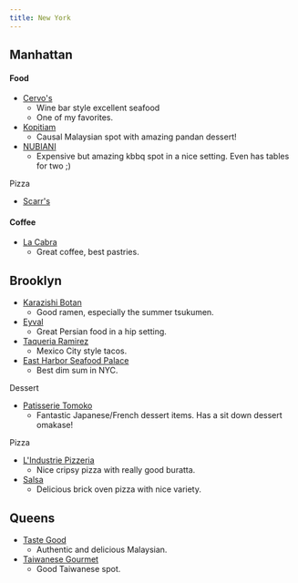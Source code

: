 ```yaml
---
title: New York
---
```


## Manhattan

#### Food

- [Cervo's](https://maps.app.goo.gl/Vp2KkHLa3zNqepwA7?g_st=ic)
	- Wine bar style excellent seafood
	- One of my favorites.
- [Kopitiam](https://maps.app.goo.gl/yK38kR3BwYE5Cayn7?g_st=ic)
	- Causal Malaysian spot with amazing pandan dessert!
- [NUBIANI](https://maps.app.goo.gl/AvD5PeMKH84nYj9Y6?g_st=iw)
	- Expensive but amazing kbbq spot in a nice setting. Even has tables for two ;)

Pizza
- [Scarr's](https://goo.gl/maps/3zidcpTq8CS1PLKa9)

#### Coffee

- [La Cabra](https://maps.app.goo.gl/EG1UP9hPk8gwnrmm7?g_st=ic)
	- Great coffee, best pastries.

## Brooklyn
- [Karazishi Botan](https://maps.app.goo.gl/ur1wr59RcDbPF2nR8?g_st=ic)
	- Good ramen, especially the summer tsukumen.
- [Eyval](https://maps.app.goo.gl/vMjg3GxpTzmFrdFG8?g_st=ic) 
	- Great Persian food in a hip setting.
- [Taqueria Ramirez](https://maps.app.goo.gl/PqQRnsor5HvXDjuQA?g_st=ic)
	- Mexico City style tacos.
- [East Harbor Seafood Palace](https://maps.app.goo.gl/EcJEmjwNr2xe4Uwz9?g_st=ic)
	- Best dim sum in NYC.

Dessert
- [Patisserie Tomoko](https://goo.gl/maps/2dLGdTXpkEvGEyUJ7)
	- Fantastic Japanese/French dessert items. Has a sit down dessert omakase!

Pizza
- [L'Industrie Pizzeria](https://goo.gl/maps/ruKCs7fqxyQbtRf98)
	- Nice cripsy pizza with really good buratta.
- [Salsa](https://goo.gl/maps/aaU6w3GDxiRJvWmt6)
	- Delicious brick oven pizza with nice variety.

## Queens

- [Taste Good](https://maps.app.goo.gl/zJ48wTYJ9UHbrA8S6?g_st=ic)
	- Authentic and delicious Malaysian.
- [Taiwanese Gourmet](https://maps.app.goo.gl/VE6yhHWUbcMjn1WQ8?g_st=ic)
	- Good Taiwanese spot.